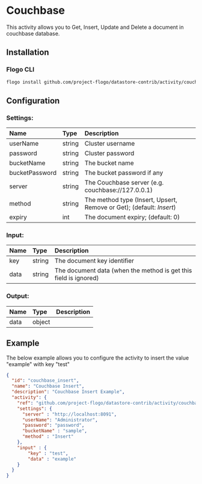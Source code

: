 # Couchbase
This activity allows you to Get, Insert, Update and Delete a document in couchbase database.

## Installation

### Flogo CLI
```bash
flogo install github.com/project-flogo/datastore-contrib/activity/couchbase
```

## Configuration

### Settings:
| Name           | Type   | Description
| :---           | :---   | :---
| userName       | string | Cluster username    
| password       | string | Cluster password    
| bucketName     | string | The bucket name    
| bucketPassword | string | The bucket password if any   
| server         | string | The Couchbase server (e.g. couchbase://127.0.0.1)    
| method         | string | The method type (Insert, Upsert, Remove or Get); (default: *Insert*)    
| expiry         | int    | The document expiry; (default: 0)   

### Input: 

| Name       | Type   | Description
| :---       | :---   | :---
| key        | string | The document key identifier    
| data       | string | The document data (when the method is get this field is ignored)    
 

### Output:

| Name       | Type   | Description
| :---       | :---   | :---
| data       | object | 

## Example
The below example allows you to configure the activity to insert the value "example" with key "test"

```json
{
  "id": "couchbase_insert",
  "name": "Couchbase Insert",
  "description": "Couchbase Insert Example",
  "activity": {
    "ref": "github.com/project-flogo/datastore-contrib/activity/couchbase",
    "settings": {
      "server" : "http://localhost:8091",
      "userName": "Administrator",
      "password": "password",
      "bucketName" : "sample",
      "method" : "Insert"
    },
    "input" : {
        "key" : "test",
        "data" : "example"
    }
  }
}
```